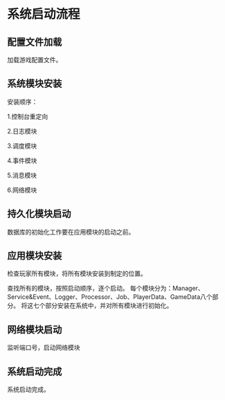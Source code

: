 # 系统启动流程

## 配置文件加载

加载游戏配置文件。

## 系统模块安装

安装顺序：

1.控制台重定向

2.日志模块

3.调度模块

4.事件模块

5.消息模块

6.网络模块

## 持久化模块启动

数据库的初始化工作要在应用模块的启动之前。

## 应用模块安装

检查玩家所有模块，将所有模块安装到制定的位置。

查找所有的模块，按照启动顺序，逐个启动。
每个模块分为：Manager、Service&Event、Logger、Processor、Job、PlayerData、GameData八个部分。
将这七个部分安装在系统中，并对所有模块进行初始化。

## 网络模块启动

监听端口号，启动网络模块

## 系统启动完成

系统启动完成。